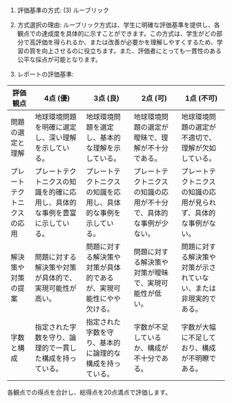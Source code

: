 1. 評価基準の方式: (3) ルーブリック

2. 方式選択の理由: ルーブリック方式は、学生に明確な評価基準を提供し、各観点での達成度を具体的に示すことができます。この方式は、学生がどの部分で高評価を得られるか、または改善が必要かを理解しやすくするため、学習の質を向上させるのに役立ちます。また、評価者にとっても一貫性のある公平な採点が可能となります。

3. レポートの評価基準:

| 評価観点          | 4点 (優)                                                                 | 3点 (良)                                                               | 2点 (可)                                                               | 1点 (不可)                                                             |
|-------------------|---------------------------------------------------------------------------|------------------------------------------------------------------------|------------------------------------------------------------------------|------------------------------------------------------------------------|
| 問題の選定と理解  | 地球環境問題を明確に選定し、深い理解を示している。                         | 地球環境問題を選定し、基本的な理解を示している。                       | 地球環境問題の選定が曖昧で、理解が不十分である。                       | 地球環境問題の選定が不適切で、理解が欠如している。                     |
| プレートテクトニクスの応用 | プレートテクトニクスの知識を的確に応用し、具体的な事例を豊富に示している。 | プレートテクトニクスの知識を応用し、具体的な事例を示している。         | プレートテクトニクスの知識の応用が不十分で、具体的な事例が少ない。     | プレートテクトニクスの知識の応用が見られず、具体的な事例がない。       |
| 解決策や対策の提案 | 問題に対する解決策や対策が具体的で、実現可能性が高い。                     | 問題に対する解決策や対策が具体的であるが、実現可能性にやや欠ける。     | 問題に対する解決策や対策が曖昧で、実現可能性が低い。                   | 問題に対する解決策や対策が示されていない、または非現実的である。       |
| 字数と構成         | 指定された字数を守り、論理的で一貫した構成を持っている。                   | 指定された字数を守り、基本的に論理的な構成を持っている。               | 字数が不足しているか、構成が不十分である。                             | 字数が大幅に不足しており、構成が不明瞭である。                         |

各観点での得点を合計し、総得点を20点満点で評価します。